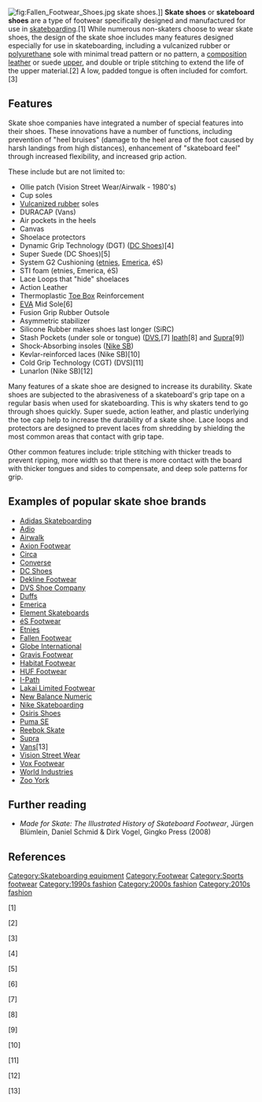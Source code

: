 ![](Fallen_Footwear_Shoes.jpg "fig:Fallen_Footwear_Shoes.jpg") skate
shoes.\]\] **Skate shoes** or **skateboard shoes** are a type of
footwear specifically designed and manufactured for use in
[skateboarding](skateboarding "wikilink").[1] While numerous non-skaters
choose to wear skate shoes, the design of the skate shoe includes many
features designed especially for use in skateboarding, including a
vulcanized rubber or [polyurethane](polyurethane "wikilink") sole with
minimal tread pattern or no pattern, a [composition
leather](composition_leather "wikilink") or suede
[upper](Upper_(shoe) "wikilink"), and double or triple stitching to
extend the life of the upper material.[2] A low, padded tongue is often
included for comfort.[3]

## Features

Skate shoe companies have integrated a number of special features into
their shoes. These innovations have a number of functions, including
prevention of "heel bruises" (damage to the heel area of the foot caused
by harsh landings from high distances), enhancement of "skateboard feel"
through increased flexibility, and increased grip action.

These include but are not limited to:

-   Ollie patch (Vision Street Wear/Airwalk - 1980's)
-   Cup soles
-   [Vulcanized rubber](Vulcanized_rubber "wikilink") soles
-   DURACAP (Vans)
-   Air pockets in the heels
-   Canvas
-   Shoelace protectors
-   Dynamic Grip Technology (DGT) ([DC Shoes](DC_Shoes "wikilink"))[4]
-   Super Suede (DC Shoes)[5]
-   System G2 Cushioning ([etnies](etnies "wikilink"),
    [Emerica](Emerica "wikilink"), éS)
-   STI foam (etnies, Emerica, éS)
-   Lace Loops that "hide" shoelaces
-   Action Leather
-   Thermoplastic [Toe Box](Toe_Box "wikilink") Reinforcement
-   [EVA](Ethylene-Vinyl_Acetate "wikilink") Mid Sole[6]
-   Fusion Grip Rubber Outsole
-   Asymmetric stabilizer
-   Silicone Rubber makes shoes last longer (SiRC)
-   Stash Pockets (under sole or tongue)
    ([DVS](DVS_Shoe_Company "wikilink"),[7] [Ipath](Ipath "wikilink")[8]
    and [Supra](Supra_(brand) "wikilink")[9])
-   Shock-Absorbing insoles ([Nike SB](Nike_SB "wikilink"))
-   Kevlar-reinforced laces (Nike SB)[10]
-   Cold Grip Technology (CGT) (DVS)[11]
-   Lunarlon (Nike SB)[12]

Many features of a skate shoe are designed to increase its durability.
Skate shoes are subjected to the abrasiveness of a skateboard's grip
tape on a regular basis when used for skateboarding. This is why skaters
tend to go through shoes quickly. Super suede, action leather, and
plastic underlying the toe cap help to increase the durability of a
skate shoe. Lace loops and protectors are designed to prevent laces from
shredding by shielding the most common areas that contact with grip
tape.

Other common features include: triple stitching with thicker treads to
prevent ripping, more width so that there is more contact with the board
with thicker tongues and sides to compensate, and deep sole patterns for
grip.

## Examples of popular skate shoe brands

-   [Adidas Skateboarding](Adidas "wikilink")
-   [Adio](Adio_(company) "wikilink")
-   [Airwalk](Airwalk "wikilink")
-   [Axion Footwear](Axion_Footwear "wikilink")
-   [Circa](Circa_(company) "wikilink")
-   [Converse](Converse_(shoe_company) "wikilink")
-   [DC Shoes](DC_Shoes "wikilink")
-   [Dekline Footwear](Dekline_Footwear "wikilink")
-   [DVS Shoe Company](DVS_Shoe_Company "wikilink")
-   [Duffs](Duffs "wikilink")
-   [Emerica](Emerica "wikilink")
-   [Element Skateboards](Element_Skateboards "wikilink")
-   [éS Footwear](éS_Footwear "wikilink")
-   [Etnies](Etnies "wikilink")
-   [Fallen Footwear](Fallen_Footwear "wikilink")
-   [Globe International](Globe_International "wikilink")
-   [Gravis Footwear](Gravis_Footwear "wikilink")
-   [Habitat Footwear](Habitat_Footwear "wikilink")
-   [HUF Footwear](HUF_Footwear "wikilink")
-   [I-Path](I-Path "wikilink")
-   [Lakai Limited Footwear](Lakai_Limited_Footwear "wikilink")
-   [New Balance Numeric](New_Balance#New_Balance_Numeric "wikilink")
-   [Nike Skateboarding](Nike_Skateboarding "wikilink")
-   [Osiris Shoes](Osiris_Shoes "wikilink")
-   [Puma SE](Puma_SE "wikilink")
-   [Reebok Skate](Reebok_Skate "wikilink")
-   [Supra](Supra_(brand) "wikilink")
-   [Vans](Vans "wikilink")[13]
-   [Vision Street Wear](Vision_Street_Wear "wikilink")
-   [Vox Footwear](Vox_Footwear "wikilink")
-   [World Industries](World_Industries "wikilink")
-   [Zoo York](Zoo_York_(company) "wikilink")

## Further reading

-   *Made for Skate: The Illustrated History of Skateboard Footwear*,
    Jürgen Blümlein, Daniel Schmid & Dirk Vogel, Gingko Press (2008)

## References

[Category:Skateboarding
equipment](Category:Skateboarding_equipment "wikilink")
[Category:Footwear](Category:Footwear "wikilink") [Category:Sports
footwear](Category:Sports_footwear "wikilink") [Category:1990s
fashion](Category:1990s_fashion "wikilink") [Category:2000s
fashion](Category:2000s_fashion "wikilink") [Category:2010s
fashion](Category:2010s_fashion "wikilink")

[1]

[2]

[3]

[4]

[5]

[6]

[7]

[8]

[9]

[10]

[11]

[12]

[13]